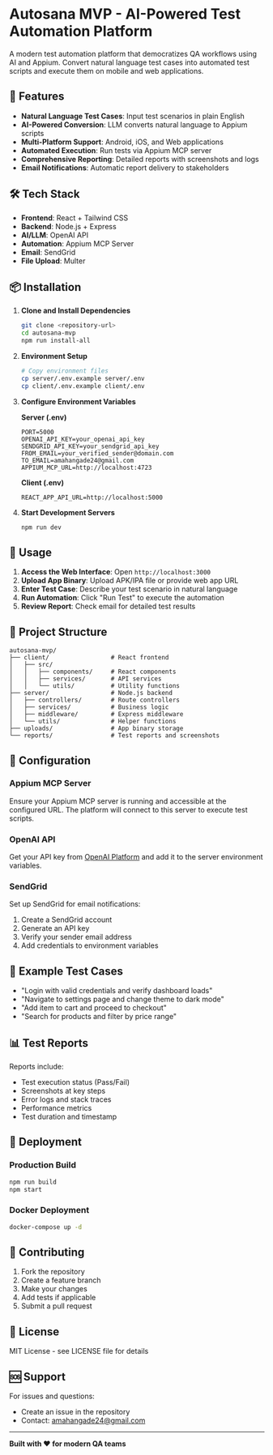 # Autosana MVP - AI-Powered Test Automation Platform

A modern test automation platform that democratizes QA workflows using AI and Appium. Convert natural language test cases into automated test scripts and execute them on mobile and web applications.

## 🚀 Features

- **Natural Language Test Cases**: Input test scenarios in plain English
- **AI-Powered Conversion**: LLM converts natural language to Appium scripts
- **Multi-Platform Support**: Android, iOS, and Web applications
- **Automated Execution**: Run tests via Appium MCP server
- **Comprehensive Reporting**: Detailed reports with screenshots and logs
- **Email Notifications**: Automatic report delivery to stakeholders

## 🛠 Tech Stack

- **Frontend**: React + Tailwind CSS
- **Backend**: Node.js + Express
- **AI/LLM**: OpenAI API
- **Automation**: Appium MCP Server
- **Email**: SendGrid
- **File Upload**: Multer

## 📦 Installation

1. **Clone and Install Dependencies**
   ```bash
   git clone <repository-url>
   cd autosana-mvp
   npm run install-all
   ```

2. **Environment Setup**
   ```bash
   # Copy environment files
   cp server/.env.example server/.env
   cp client/.env.example client/.env
   ```

3. **Configure Environment Variables**
   
   **Server (.env)**
   ```
   PORT=5000
   OPENAI_API_KEY=your_openai_api_key
   SENDGRID_API_KEY=your_sendgrid_api_key
   FROM_EMAIL=your_verified_sender@domain.com
   TO_EMAIL=amahangade24@gmail.com
   APPIUM_MCP_URL=http://localhost:4723
   ```

   **Client (.env)**
   ```
   REACT_APP_API_URL=http://localhost:5000
   ```

4. **Start Development Servers**
   ```bash
   npm run dev
   ```

## 🎯 Usage

1. **Access the Web Interface**: Open `http://localhost:3000`
2. **Upload App Binary**: Upload APK/IPA file or provide web app URL
3. **Enter Test Case**: Describe your test scenario in natural language
4. **Run Automation**: Click "Run Test" to execute the automation
5. **Review Report**: Check email for detailed test results

## 📁 Project Structure

```
autosana-mvp/
├── client/                 # React frontend
│   ├── src/
│   │   ├── components/     # React components
│   │   ├── services/       # API services
│   │   └── utils/          # Utility functions
├── server/                 # Node.js backend
│   ├── controllers/        # Route controllers
│   ├── services/           # Business logic
│   ├── middleware/         # Express middleware
│   └── utils/              # Helper functions
├── uploads/                # App binary storage
└── reports/                # Test reports and screenshots
```

## 🔧 Configuration

### Appium MCP Server
Ensure your Appium MCP server is running and accessible at the configured URL. The platform will connect to this server to execute test scripts.

### OpenAI API
Get your API key from [OpenAI Platform](https://platform.openai.com/api-keys) and add it to the server environment variables.

### SendGrid
Set up SendGrid for email notifications:
1. Create a SendGrid account
2. Generate an API key
3. Verify your sender email address
4. Add credentials to environment variables

## 🧪 Example Test Cases

- "Login with valid credentials and verify dashboard loads"
- "Navigate to settings page and change theme to dark mode"
- "Add item to cart and proceed to checkout"
- "Search for products and filter by price range"

## 📊 Test Reports

Reports include:
- Test execution status (Pass/Fail)
- Screenshots at key steps
- Error logs and stack traces
- Performance metrics
- Test duration and timestamp

## 🚀 Deployment

### Production Build
```bash
npm run build
npm start
```

### Docker Deployment
```bash
docker-compose up -d
```

## 🤝 Contributing

1. Fork the repository
2. Create a feature branch
3. Make your changes
4. Add tests if applicable
5. Submit a pull request

## 📄 License

MIT License - see LICENSE file for details

## 🆘 Support

For issues and questions:
- Create an issue in the repository
- Contact: amahangade24@gmail.com

---

**Built with ❤️ for modern QA teams**
